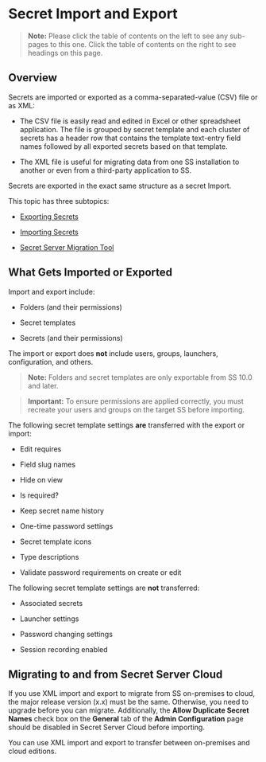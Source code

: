 [title]: # (Secret Import and Export)
[tags]: # (Import,Export)
[priority]: # (1000)

# Secret Import and Export

> **Note:** Please click the table of contents on the left to see any sub-pages to this one. Click the table of contents on the right to see headings on this page.

## Overview

Secrets are imported or exported as a comma-separated-value (CSV) file or as XML:

- The CSV file is easily read and edited in Excel or other spreadsheet application. The file is grouped by secret template and each cluster of secrets has a header row that contains the template text-entry field names followed by all exported secrets based on that template.

- The XML file is useful for migrating data from one SS installation to another or even from a third-party application to SS.

Secrets are exported in the exact same structure as a secret Import. 

This topic has three subtopics:

- [Exporting Secrets](./exporting-secrets/index.md)

- [Importing Secrets](./importing-secrets/index.md)

- [Secret Server Migration Tool](./secret-server-migration-tool/index.md)

## What Gets Imported or Exported

Import and export include:

- Folders (and their permissions)

- Secret templates

- Secrets (and their permissions)

The import or export does **not** include users, groups, launchers, configuration, and others.

> **Note:** Folders and secret templates are only exportable from SS 10.0 and later.

> **Important:** To ensure permissions are applied correctly, you must recreate your users and groups on the target SS before importing.

The following secret template settings **are** transferred with the export or import:

- Edit requires

- Field slug names

- Hide on view

- Is required?

- Keep secret name history

- One-time password settings

- Secret template icons

- Type descriptions

- Validate password requirements on create or edit

The following secret template settings are **not** transferred:

- Associated secrets

- Launcher settings

- Password changing settings

- Session recording enabled

## Migrating to and from Secret Server Cloud

If you use XML import and export to migrate from SS on-premises to cloud, the major release version (x.x) must be the same. Otherwise, you need to upgrade before you can migrate. Additionally, the **Allow Duplicate Secret Names** check box on the **General** tab of the **Admin Configuration** page should be disabled in Secret Server Cloud before importing. 

You can use XML import and export to transfer between on-premises and cloud editions.
